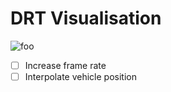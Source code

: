 # DRT Visualisation

![foo](https://media.giphy.com/media/ZxMlQNbEnDl1OsO40P/giphy.gif)

- [ ] Increase frame rate
- [ ] Interpolate vehicle position 
